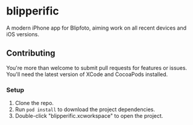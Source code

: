 # blipperific
A modern iPhone app for Blipfoto, aiming work on all recent devices and iOS versions.

## Contributing

You're more than welcome to submit pull requests for features or issues. You'll need the latest version of XCode and CocoaPods installed.

### Setup

1. Clone the repo.
2. Run `pod install` to download the project dependencies.
3. Double-click "blipperific.xcworkspace" to open the project.
